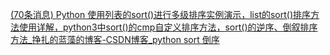 [(70条消息) Python 使用列表的sort()进行多级排序实例演示，list的sort()排序方法使用详解，python3中sort()的cmp自定义排序方法，sort()的逆序、倒叙排序方法_挣扎的蓝藻的博客-CSDN博客_python sort 倒序](https://blog.csdn.net/qq_38161040/article/details/118857115)